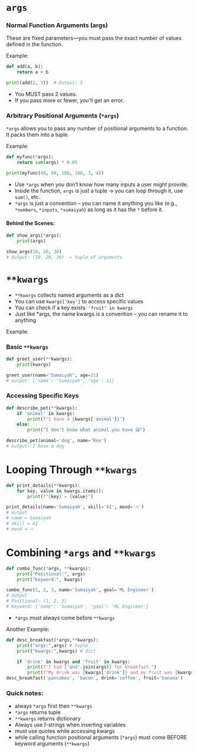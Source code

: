 # `args`
### Normal Function Arguments (args)
These are fixed parameters—you must pass the exact number of values defined in the function.

Example:
```python
def add(a, b):
    return a + b

print(add(2, 3))  # Output: 5
```
- You MUST pass 2 values.
- If you pass more or fewer, you'll get an error.

### Arbitrary Positional Arguments (`*args`)
`*args` allows you to pass any number of positional arguments to a function. It packs them into a tuple.

Example:
```python
def myfunc(*args):
    return sum(args) * 0.05

print(myfunc(40, 60, 100, 100, 3, 4)) 
```
- Use `*args` when you don’t know how many inputs a user might provide.
- Inside the function, `args` is just a tuple → you can loop through it, use `sum()`, etc.
- `*args` is just a convention – you can name it anything you like (e.g., `*numbers`, `*inputs`, `*sumaiyah`) as long as it has the `*` before it.

#### Behind the Scenes:
```python
def show_args(*args):
    print(args)

show_args(10, 20, 30)
# Output: (10, 20, 30)  ← tuple of arguments
```

# `**kwargs`
- `**kwargs` collects named arguments as a dict
- You can use `kwargs['key']` to access specific values
- You can check if a key exists: `'fruit' in kwargs`
- Just like *args, the name kwargs is a convention – you can rename it to anything

Example:
### Basic `**kwargs`
```python
def greet_user(**kwargs):
    print(kwargs)

greet_user(name="Sumaiyah", age=21)
# output: {'name': 'Sumaiyah', 'age': 21}
```

### Accessing Specific Keys
```python
def describe_pet(**kwargs):
    if 'animal' in kwargs:
        print(f"I have a {kwargs['animal']}")
    else:
        print("I don't know what animal you have 😅")

describe_pet(animal='dog', name='Rex')
# output: I have a dog
```

# Looping Through `**kwargs`
```python
def print_details(**kwargs):
    for key, value in kwargs.items():
        print(f"{key} = {value}")

print_details(name='Sumaiyah', skill='AI', mood='🔥')
# output
# name = Sumaiyah
# skill = AI
# mood = 🔥
```

# Combining `*args` and `**kwargs`
```python
def combo_func(*args, **kwargs): 
    print("Positional:", args)
    print("Keyword:", kwargs)

combo_func(1, 2, 3, name='Sumaiyah', goal='ML Engineer')
# output
# Positional: (1, 2, 3)
# Keyword: {'name': 'Sumaiyah', 'goal': 'ML Engineer'}
```
- `*args` must always come before `**kwargs`

Another Example:
```python
def desc_breakfast(*args,**kwargs):
    print("args:",args) # tuple
    print("kwargs:",kwargs) # dict

    if 'drink' in kwargs and 'fruit' in kwargs:
        print(f"I had {'and'.join(args)} for breakfast.") 
        print(f"My drink was {kwargs['drink']} and my fruit was {kwargs['fruit']}.") 
desc_breakfast('pancakes', 'bacon', drink='coffee', fruit='banana') 
```

###  Quick notes:
- always `*args` first then `**kwargs`
- `*args` returns tuple
- `**kwargs` returns dictionary
- Always use f-strings when inserting variables
- must use quotes while accessing kwargs 
- while calling function positional arguments (`*args`) must come BEFORE keyword arguments (`**kwargs`)